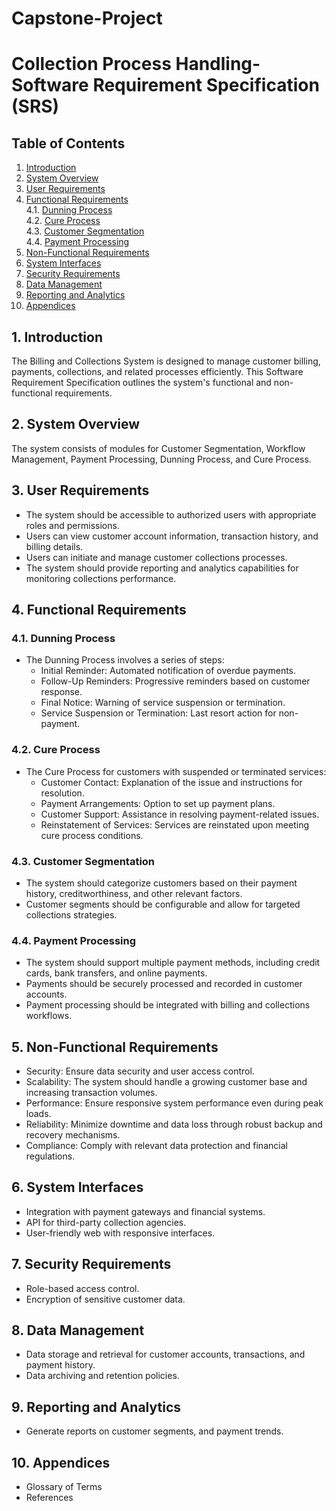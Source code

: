# Capstone-Project
# Collection Process Handling- Software Requirement Specification (SRS)

## Table of Contents
1. [Introduction](#1-introduction)
2. [System Overview](#2-system-overview)
3. [User Requirements](#3-user-requirements)
4. [Functional Requirements](#4-functional-requirements)<br>
   4.1. [Dunning Process](#41-dunning-process)<br>
   4.2. [Cure Process](#42-cure-process)<br>
   4.3. [Customer Segmentation](#43-customer-segmentation)<br>
   4.4. [Payment Processing](#44-payment-processing)
5. [Non-Functional Requirements](#5-non-functional-requirements)
6. [System Interfaces](#6-system-interfaces)
7. [Security Requirements](#7-security-requirements)
8. [Data Management](#8-data-management)
9. [Reporting and Analytics](#9-reporting-and-analytics)
10. [Appendices](#10-appendices)

## 1. Introduction
The Billing and Collections System is designed to manage customer billing, payments, collections, and related processes efficiently. This Software Requirement Specification outlines the system's functional and non-functional requirements.

## 2. System Overview
The system consists of modules for Customer Segmentation, Workflow Management, Payment Processing, Dunning Process, and Cure Process.

## 3. User Requirements
- The system should be accessible to authorized users with appropriate roles and permissions.
- Users can view customer account information, transaction history, and billing details.
- Users can initiate and manage customer collections processes.
- The system should provide reporting and analytics capabilities for monitoring collections performance.

## 4. Functional Requirements

### 4.1. Dunning Process
- The Dunning Process involves a series of steps:
  - Initial Reminder: Automated notification of overdue payments.
  - Follow-Up Reminders: Progressive reminders based on customer response.
  - Final Notice: Warning of service suspension or termination.
  - Service Suspension or Termination: Last resort action for non-payment.

### 4.2. Cure Process
- The Cure Process for customers with suspended or terminated services:
  - Customer Contact: Explanation of the issue and instructions for resolution.
  - Payment Arrangements: Option to set up payment plans.
  - Customer Support: Assistance in resolving payment-related issues.
  - Reinstatement of Services: Services are reinstated upon meeting cure process conditions.

### 4.3. Customer Segmentation
- The system should categorize customers based on their payment history, creditworthiness, and other relevant factors.
- Customer segments should be configurable and allow for targeted collections strategies.

### 4.4. Payment Processing
- The system should support multiple payment methods, including credit cards, bank transfers, and online payments.
- Payments should be securely processed and recorded in customer accounts.
- Payment processing should be integrated with billing and collections workflows.

## 5. Non-Functional Requirements
- Security: Ensure data security and user access control.
- Scalability: The system should handle a growing customer base and increasing transaction volumes.
- Performance: Ensure responsive system performance even during peak loads.
- Reliability: Minimize downtime and data loss through robust backup and recovery mechanisms.
- Compliance: Comply with relevant data protection and financial regulations.

## 6. System Interfaces
- Integration with payment gateways and financial systems.
- API for third-party collection agencies.
- User-friendly web with responsive interfaces.

## 7. Security Requirements
- Role-based access control.
- Encryption of sensitive customer data.

## 8. Data Management
- Data storage and retrieval for customer accounts, transactions, and payment history.
- Data archiving and retention policies.

## 9. Reporting and Analytics
- Generate reports on customer segments, and payment trends.

## 10. Appendices
- Glossary of Terms
- References
